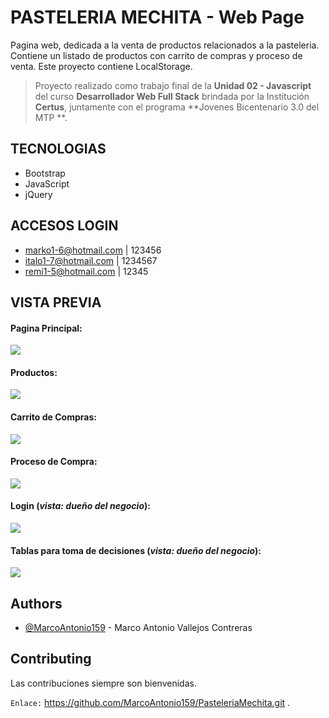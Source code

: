 
# PASTELERIA MECHITA - Web Page

Pagina web, dedicada a la venta de productos relacionados a la pasteleria. Contiene un 
listado de productos con carrito de compras y proceso de venta. Este proyecto contiene
LocalStorage.

> Proyecto realizado como trabajo final de la **Unidad 02 - Javascript** del curso **Desarrollador Web Full Stack** brindada por la Institución **Certus**, juntamente con el programa **Jovenes Bicentenario 3.0 del MTP **.

## TECNOLOGIAS
- Bootstrap
- JavaScript
- jQuery

## ACCESOS LOGIN
- marko1-6@hotmail.com | 123456
- italo1-7@hotmail.com | 1234567
- remi1-5@hotmail.com | 12345

## VISTA PREVIA
#### Pagina Principal:
![](https://github.com/MarcoAntonio159/PasteleriaMechita/blob/main/Git/Imagen/chrome_JBeSoEjtvQ.jpg?raw=true)
#### Productos:
![](https://github.com/MarcoAntonio159/PasteleriaMechita/blob/main/Git/Imagen/chrome_UfUBlNa8Tc.png?raw=true)
#### Carrito de Compras:
![](https://github.com/MarcoAntonio159/PasteleriaMechita/blob/main/Git/Imagen/chrome_TTc7dffy8p.png?raw=true)
#### Proceso de Compra:
![](https://github.com/MarcoAntonio159/PasteleriaMechita/blob/main/Git/Imagen/chrome_KiY7BYDQVv.png?raw=true)
#### Login (*vista: dueño del negocio*):
![](https://github.com/MarcoAntonio159/PasteleriaMechita/blob/main/Git/Imagen/chrome_znkCwXh9Ki.jpg?raw=true)
#### Tablas para toma de decisiones (*vista: dueño del negocio*):
![](https://github.com/MarcoAntonio159/PasteleriaMechita/blob/main/Git/Imagen/chrome_ug9JeUXlDi.png?raw=true)

## Authors

- [@MarcoAntonio159](https://github.com/MarcoAntonio159) - Marco Antonio Vallejos Contreras

## Contributing

Las contribuciones siempre son bienvenidas.

`Enlace:` https://github.com/MarcoAntonio159/PasteleriaMechita.git .

